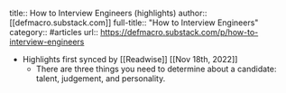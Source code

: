 title:: How to Interview Engineers (highlights)
author:: [[defmacro.substack.com]]
full-title:: "How to Interview Engineers"
category:: #articles
url:: https://defmacro.substack.com/p/how-to-interview-engineers

- Highlights first synced by [[Readwise]] [[Nov 18th, 2022]]
	- There are three things you need to determine about a candidate: talent, judgement, and personality.